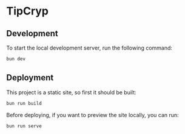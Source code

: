 # TipCryp

## Development

To start the local development server, run the following command:

```bash
bun dev
```

## Deployment

This project is a static site, so first it should be built:

```bash
bun run build
```

Before deploying, if you want to preview the site locally, you can run:

```bash
bun run serve
```
